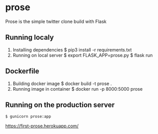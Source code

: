 # prose
Prose is the simple twitter clone build with Flask

## Running localy
1) Installing dependencies
    $ pip3 install -r requirements.txt
2) Running on local server
    $ export FLASK_APP=prose.py
    $ flask run 

## Dockerfile
1) Building docker image
    $ docker build -t prose .
2) Running image in container
    $ docker run -p 8000:5000 prose
    
## Running on the production server
    $ gunicorn prose:app 
https://first-prose.herokuapp.com/
